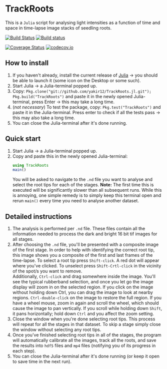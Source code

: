 # TrackRoots
This is a `Julia` script for analysing light intensities as a function of time and space in time-lapse image stacks of seedling roots.

[![Build Status](https://travis-ci.org/yakir12/TrackRoots.jl.svg?branch=master)](https://travis-ci.org/yakir12/TrackRoots.jl) [![Build status](https://ci.appveyor.com/api/projects/status/ea1xn7716t4xse0i/branch/master?svg=true)](https://ci.appveyor.com/project/yakir12/trackroots-jl/branch/master)

[![Coverage Status](https://coveralls.io/repos/yakir12/TrackRoots.jl/badge.svg?branch=master&service=github)](https://coveralls.io/github/yakir12/TrackRoots.jl?branch=master) [![codecov.io](http://codecov.io/github/yakir12/TrackRoots.jl/coverage.svg?branch=master)](http://codecov.io/github/yakir12/TrackRoots.jl?branch=master)

## How to install
1. If you haven't already, install the current release of [Julia](https://julialang.org/downloads/) -> you should be able to launch it (some icon on the Desktop or some such).
2. Start Julia -> a Julia-terminal popped up.
3. Copy: `Pkg.clone("git://github.com/yakir12/TrackRoots.jl.git"); Pkg.build("TrackRoots")` and paste it in the newly opened Julia-terminal, press Enter -> this may take a long time.
4. (*not necessary*) To test the package, copy: `Pkg.test("TrackRoots")` and paste it in the Julia-terminal. Press enter to check if all the tests pass -> this may also take a long time.
5. You can close the Julia-terminal after it's done running.

## Quick start

1. Start Julia -> a Julia-terminal popped up.
2. Copy and paste this in the newly opened Julia-terminal: 
   ```julia
   using TrackRoots
   main()
   ``` 
   You will be asked to navigate to the `.nd` file you want to analyse and select the root tips for each of the stages. **Note:** The first time this is executed will be significantly slower than all subsequent runs. While this is annoying, one simple remedy is to simply keep this terminal open and rerun `main()` every time you need to analyse another dataset.

## Detailed instructions

1. The analysis is performed per `.nd` file. These files contain all the information needed to process the dark and bright 16 bit tif images for all stages. 
2. After choosing the `.nd` file, you'll be presented with a composite image of the first stage. In order to help with identifying the correct root tip, this image shows you a composite of the first and last frames of the time-lapse. To select a root tip press `Shift-click`. A red dot will appear where you've clicked. To unselect press `Shift-Crtl-click` in the vicinity of the spot/s you want to remove.  
   Additionally, `Ctrl-click` and drag somewhere inside the image. You'll see the typical rubberband selection, and once you let go the image display will zoom in on the selected region. If you click on the image without holding down Ctrl, you can drag the image to look at nearby regions. `Ctrl-double-click` on the image to restore the full region.
   If you have a wheel mouse, zoom in again and scroll the wheel, which should cause the image to pan vertically. If you scroll while holding down `Shift`, it pans horizontally; hold down `Ctrl` and you affect the zoom setting.
3. Close the window when you're done selecting root tips. This process will repeat for all the stages in that dataset. To skip a stage simply close the window without selecting any root tips.
4. Once you've finished selecting root tips in all of the stages, the program will automatically calibrate all the images, track all the roots, and save the results into `hdf5` files and `mp4` files (notifying you of its progress in each step). 
5. You can close the Julia-terminal after it's done running (or keep it open to save time in the next run).

